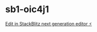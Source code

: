 # sb1-oic4j1

[Edit in StackBlitz next generation editor ⚡️](https://stackblitz.com/~/github.com/viveksah-me/sb1-oic4j1)